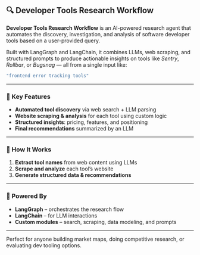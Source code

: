 ## 🔍 Developer Tools Research Workflow

**Developer Tools Research Workflow** is an AI-powered research agent that automates the discovery, investigation, and analysis of software developer tools based on a user-provided query.

Built with LangGraph and LangChain, it combines LLMs, web scraping, and structured prompts to produce actionable insights on tools like *Sentry*, *Rollbar*, or *Bugsnag* — all from a single input like:

```bash
"frontend error tracking tools"
```

---

### 🔧 Key Features

- **Automated tool discovery** via web search + LLM parsing  
- **Website scraping & analysis** for each tool using custom logic  
- **Structured insights**: pricing, features, and positioning  
- **Final recommendations** summarized by an LLM  

---

### 🧠 How It Works

1. **Extract tool names** from web content using LLMs  
2. **Scrape and analyze** each tool’s website  
3. **Generate structured data & recommendations**

---

### 🔁 Powered By

- **LangGraph** – orchestrates the research flow  
- **LangChain** – for LLM interactions  
- **Custom modules** – search, scraping, data modeling, and prompts

---

Perfect for anyone building market maps, doing competitive research, or evaluating dev tooling options.
